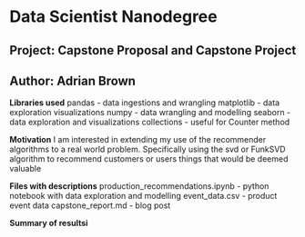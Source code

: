 # Data Scientist Nanodegree
## Project: Capstone Proposal and Capstone Project
## Author: Adrian Brown

**Libraries used**
pandas - data ingestions and wrangling
matplotlib - data exploration visualizations
numpy - data wrangling and modelling
seaborn - data exploration and visualizations
collections - useful for Counter method

**Motivation**
I am interested in extending my use of the recommender algorithms to a real world problem.  Specifically using the svd or FunkSVD algorithm
to recommend customers or users things that would be deemed valuable

**Files with descriptions**
production_recommendations.ipynb - python notebook with data exploration and modelling
event_data.csv - product event data
capstone_report.md - blog post

**Summary of resultsi**

